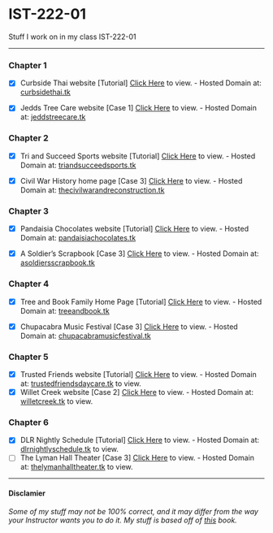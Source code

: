 # IST-222-01
Stuff I work on in my class IST-222-01

---

### Chapter 1

- [X] Curbside Thai website [Tutorial] [Click Here](https://jtrent238.github.io/IST-222-01/Tutorial01/html01/tutorial/ct_start.html) to view. - Hosted Domain at: [curbsidethai.tk](http://curbsidethai.tk)

- [X] Jedds Tree Care website [Case 1] [Click Here](https://jtrent238.github.io/IST-222-01/Tutorial01/html01/case1/jtc_index.html) to view. - Hosted Domain at: [jeddstreecare.tk](http://jeddstreecare.tk)

### Chapter 2

- [X] Tri and Succeed Sports website [Tutorial] [Click Here](https://jtrent238.github.io/IST-222-01/Tutorial02/html02/tutorial/tss_home.html) to view. - Hosted Domain at: [triandsucceedsports.tk](http://triandsucceedsports.tk)

- [X] Civil War History home page [Case 3] [Click Here](https://jtrent238.github.io/IST-222-01/Tutorial02/html02/case3/cw_class.html) to view. - Hosted Domain at: [thecivilwarandreconstruction.tk](http://thecivilwarandreconstruction.tk)

### Chapter 3

- [X] Pandaisia Chocolates website [Tutorial] [Click Here](https://jtrent238.github.io/IST-222-01/Tutorial03/html03/tutorial/pc_home.html) to view. - Hosted Domain at: [pandaisiachocolates.tk](http://pandaisiachocolates.tk)
  
- [X] A Soldier’s Scrapbook [Case 3] [Click Here](https://jtrent238.github.io/IST-222-01/Tutorial03/html03/case3/ss_dday.html) to view. - Hosted Domain at: [asoldiersscrapbook.tk](http://asoldiersscrapbook.tk)
  
### Chapter 4

- [X] Tree and Book Family Home Page [Tutorial] [Click Here](https://jtrent238.github.io/IST-222-01/Tutorial04/html04/tutorial/tb_komatsu.html) to view. - Hosted Domain at: [treeandbook.tk](http://treeandbook.tk)

- [X] Chupacabra Music Festival [Case 3] [Click Here](https://jtrent238.github.io/IST-222-01/Tutorial04/html04/case3/cf_home.html) to view. - Hosted Domain at: [chupacabramusicfestival.tk](http://chupacabramusicfestival.tk/)

### Chapter 5

- [X] Trusted Friends website [Tutorial] [Click Here](https://jtrent238.github.io/IST-222-01/Tutorial05/html05/tutorial/tf_home.html) to view. - Hosted Domain at: [trustedfriendsdaycare.tk](http://trustedfriendsdaycare.tk/) to view.
- [X] Willet Creek website [Case 2] [Click Here](https://jtrent238.github.io/IST-222-01/Tutorial05/html05/case2/wc_hole01.html) to view. - Hosted Domain at: [willetcreek.tk](http://willetcreek.tk) to view.

### Chapter 6

- [X] DLR Nightly Schedule [Tutorial] [Click Here](https://jtrent238.github.io/IST-222-01/Tutorial06/html06/tutorial/dlr_evenings.html) to view. - Hosted Domain at: [dlrnightlyschedule.tk](http://dlrnightlyschedule.tk/) to view.
- [ ] The Lyman Hall Theater [Case 3] [Click Here](https://jtrent238.github.io/IST-222-01/Tutorial06/html06/case3/lht_feb.html) to view. - Hosted Domain at: [thelymanhalltheater.tk](http://thelymanhalltheater.tk/) to view.

---

#### Disclamier
*Some of my stuff may not be 100% correct, and it may differ from the way your Instructor wants you to do it. My stuff is based off of [this](https://www.cengage.com/c/new-perspectives-html5-and-css3-comprehensive-7e-carey/9781305503939) book.*
